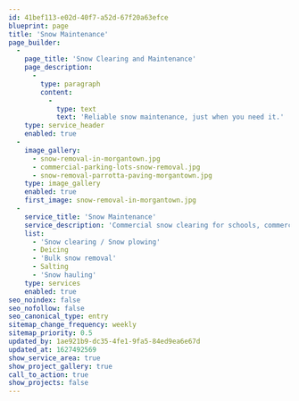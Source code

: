 ```yaml
---
id: 41bef113-e02d-40f7-a52d-67f20a63efce
blueprint: page
title: 'Snow Maintenance'
page_builder:
  -
    page_title: 'Snow Clearing and Maintenance'
    page_description:
      -
        type: paragraph
        content:
          -
            type: text
            text: 'Reliable snow maintenance, just when you need it.'
    type: service_header
    enabled: true
  -
    image_gallery:
      - snow-removal-in-morgantown.jpg
      - commercial-parking-lots-snow-removal.jpg
      - snow-removal-parrotta-paving-morgantown.jpg
    type: image_gallery
    enabled: true
    first_image: snow-removal-in-morgantown.jpg
  -
    service_title: 'Snow Maintenance'
    service_description: 'Commercial snow clearing for schools, commercial properties, and residential neighborhoods'
    list:
      - 'Snow clearing / Snow plowing'
      - Deicing
      - 'Bulk snow removal'
      - Salting
      - 'Snow hauling'
    type: services
    enabled: true
seo_noindex: false
seo_nofollow: false
seo_canonical_type: entry
sitemap_change_frequency: weekly
sitemap_priority: 0.5
updated_by: 1ae921b9-dc35-4fe1-9fa5-84ed9ea6e67d
updated_at: 1627492569
show_service_area: true
show_project_gallery: true
call_to_action: true
show_projects: false
---
```

